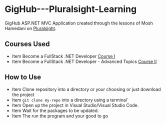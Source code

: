 # GigHub---Pluralsight-Learning
GigHub ASP.NET MVC Application created through the lessons of Mosh Hamedani on [Pluralsight](https://www.pluralsight.com).

## Courses Used
* Item Become a FullStack .NET Developer [Course I](https://www.pluralsight.com/courses/full-stack-dot-net-developer-fundamentals)
* Item Become a FullStack .NET Developer - Advanced Topics [Course II](https://www.pluralsight.com/courses/full-stack-dot-net-developer)

## How to Use
* Item Clone repository into a directory or your choosing or just download the project
* Item `git clone my-repo` into a directory using a terminal`
* Item Open up the project in Visual Studio/Visual Studio Code.
* Item Wait for the packages to be updated.
* Item The run the program and your good to go
